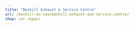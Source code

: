 ```yaml
---
title: "Bexhill Exhaust & Service Centre"
url: /bexhill-on-sea/bexhill-exhaust-and-service-centre/
shop: car repair
---
```

